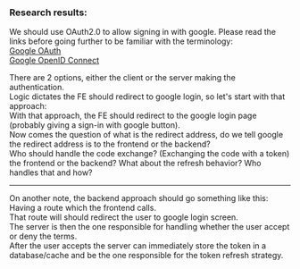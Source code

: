### Research results:

We should use OAuth2.0 to allow signing in with google. Please read the links before
going further to be familiar with the terminology:  
[Google OAuth](https://developers.google.com/identity/protocols/oauth2)  
[Google OpenID Connect](https://developers.google.com/identity/openid-connect/openid-connect)

There are 2 options, either the client or the server making the authentication.  
Logic dictates the FE should redirect to google login, so let's start with that approach:  
With that approach, the FE should redirect to the google login page
(probably giving a sign-in with google button).  
Now comes the question of what is the redirect address, do we tell google the
redirect address is to the frontend or the backend?  
Who should handle the code exchange? (Exchanging the code with a token) the frontend
or the backend?
What about the refresh behavior? Who handles that and how?

---

On another note, the backend approach should go something like this:  
Having a route which the frontend calls.  
That route will should redirect the user to google login screen.  
The server is then the one responsible for handling whether the user accept or
deny the terms.  
After the user accepts the server can immediately store the token in a
database/cache and be the one responsible for the token refresh strategy.
